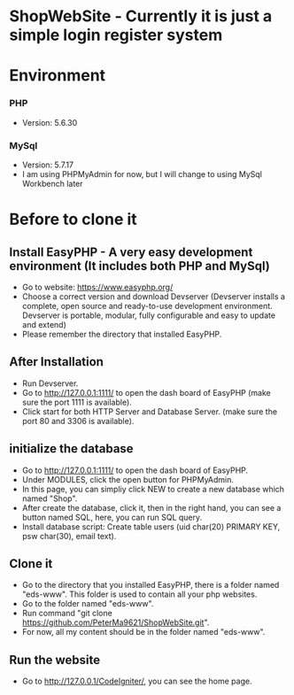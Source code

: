 # ShopWebSite - Currently it is just a simple login register system

# Environment
### PHP
* Version: 5.6.30
### MySql
* Version: 5.7.17
* I am using PHPMyAdmin for now, but I will change to using MySql Workbench later

# Before to clone it
## Install EasyPHP - A very easy development environment (It includes both PHP and MySql)
* Go to website: https://www.easyphp.org/
* Choose a correct version and download Devserver (Devserver installs a complete, open source and ready-to-use development environment. Devserver is portable, modular, fully configurable and easy to update and extend)
* Please remember the directory that installed EasyPHP.
## After Installation
* Run Devserver.
* Go to http://127.0.0.1:1111/ to open the dash board of EasyPHP (make sure the port 1111 is available).
* Click start for both HTTP Server and Database Server. (make sure the port 80 and 3306 is available).
## initialize the database
* Go to http://127.0.0.1:1111/ to open the dash board of EasyPHP.
* Under MODULES, click the open button for PHPMyAdmin.
* In this page, you can simpliy click NEW to create a new database which named "Shop".
* After create the database, click it, then in the right hand, you can see a button named SQL, here, you can run SQL query.
* Install database script: Create table users (uid char(20) PRIMARY KEY, psw char(30), email text).
## Clone it
* Go to the directory that you installed EasyPHP, there is a folder named "eds-www". This folder is used to contain all your php websites.
* Go to the folder named "eds-www".
* Run command "git clone https://github.com/PeterMa9621/ShopWebSite.git".
* For now, all my content should be in the folder named "eds-www".
## Run the website
* Go to http://127.0.0.1/CodeIgniter/, you can see the home page.
